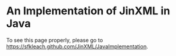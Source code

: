 # An Implementation of JinXML in Java

To see this page properly, please go to https://sfkleach.github.com/JinXML/JavaImplementation.

